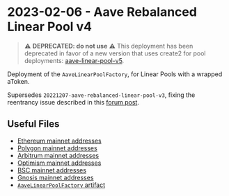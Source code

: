 # 2023-02-06 - Aave Rebalanced Linear Pool v4

> ⚠️ **DEPRECATED: do not use** ⚠️
> This deployment has been deprecated in favor of a new version that uses create2 for pool deployments: [aave-linear-pool-v5](../20230410-aave-linear-pool-v5/).

Deployment of the `AaveLinearPoolFactory`, for Linear Pools with a wrapped aToken.

Supersedes `20221207-aave-rebalanced-linear-pool-v3`, fixing the reentrancy issue described in this [forum post](https://forum.balancer.fi/t/reentrancy-vulnerability-scope-expanded/4345).

## Useful Files

- [Ethereum mainnet addresses](./output/mainnet.json)
- [Polygon mainnet addresses](./output/polygon.json)
- [Arbitrum mainnet addresses](./output/arbitrum.json)
- [Optimism mainnet addresses](./output/optimism.json)
- [BSC mainnet addresses](./output/bsc.json)
- [Gnosis mainnet addresses](./output/gnosis.json)
- [`AaveLinearPoolFactory` artifact](./artifact/AaveLinearPoolFactory.json)

